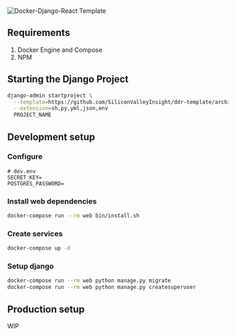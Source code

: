 ![Docker-Django-React Template](https://s3.amazonaws.com/media-p.slid.es/uploads/176500/images/1488501/ddr.png)

## Requirements

1. Docker Engine and Compose
2. NPM

## Starting the Django Project
```bash
django-admin startproject \
  --template=https://github.com/SiliconValleyInsight/ddr-template/archive/master.zip \
  --extension=sh,py,yml,json,env
  PROJECT_NAME
```

## Development setup

### Configure

```
# dev.env
SECRET_KEY=
POSTGRES_PASSWORD=
```

### Install web dependencies

```bash
docker-compose run --rm web bin/install.sh
```

### Create services

```bash
docker-compose up -d
```

### Setup django

```bash
docker-compose run --rm web python manage.py migrate
docker-compose run --rm web python manage.py createsuperuser
```

## Production setup

WIP
